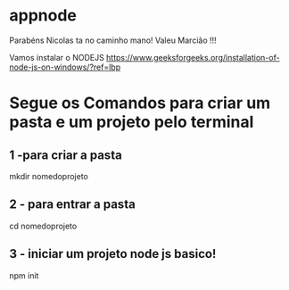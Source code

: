 # appnode
Parabéns Nicolas ta no caminho mano!
Valeu Marcião !!!

Vamos instalar o NODEJS
https://www.geeksforgeeks.org/installation-of-node-js-on-windows/?ref=lbp



# Segue os Comandos para criar um pasta e um projeto pelo terminal
## 1 -para criar a pasta
mkdir nomedoprojeto

## 2 - para entrar a pasta
cd nomedoprojeto

## 3 - iniciar um projeto node js basico!
npm init


